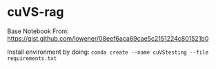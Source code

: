 # cuVS-rag

Base Notebook From: https://gist.github.com/lowener/08eef6aca69cae5c2151224c801521b0

Install environment by doing: `conda create --name cuVStesting --file requirements.txt`
